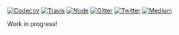 [![Codecov](https://img.shields.io/codecov/c/github/ehmicky/portable-path.svg?label=tested&logo=codecov)](https://codecov.io/gh/ehmicky/portable-path)
[![Travis](https://img.shields.io/badge/cross-platform-4cc61e.svg?logo=travis)](https://travis-ci.org/ehmicky/portable-path)
[![Node](https://img.shields.io/node/v/portable-path.svg?logo=node.js)](https://www.npmjs.com/package/portable-path)
[![Gitter](https://img.shields.io/gitter/room/ehmicky/portable-path.svg?logo=gitter)](https://gitter.im/ehmicky/portable-path)
[![Twitter](https://img.shields.io/badge/%E2%80%8B-twitter-4cc61e.svg?logo=twitter)](https://twitter.com/intent/follow?screen_name=ehmicky)
[![Medium](https://img.shields.io/badge/%E2%80%8B-medium-4cc61e.svg?logo=medium)](https://medium.com/@ehmicky)

Work in progress!
